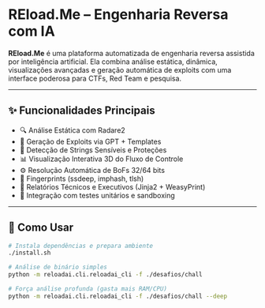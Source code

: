 # REload.Me – Engenharia Reversa com IA

**REload.Me** é uma plataforma automatizada de engenharia reversa assistida por inteligência artificial. Ela combina análise estática, dinâmica, visualizações avançadas e geração automática de exploits com uma interface poderosa para CTFs, Red Team e pesquisa.

---

## ✨ Funcionalidades Principais

- 🔍 Análise Estática com Radare2
- 🧠 Geração de Exploits via GPT + Templates
- 🧵 Detecção de Strings Sensíveis e Proteções
- 📊 Visualização Interativa 3D do Fluxo de Controle
- ⚙️ Resolução Automática de BoFs 32/64 bits
- 🔐 Fingerprints (ssdeep, imphash, tlsh)
- 📄 Relatórios Técnicos e Executivos (Jinja2 + WeasyPrint)
- 🧪 Integração com testes unitários e sandboxing

---

## 🚀 Como Usar

```bash
# Instala dependências e prepara ambiente
./install.sh

# Análise de binário simples
python -m reloadai.cli.reloadai_cli -f ./desafios/chall

# Força análise profunda (gasta mais RAM/CPU)
python -m reloadai.cli.reloadai_cli -f ./desafios/chall --deep
```